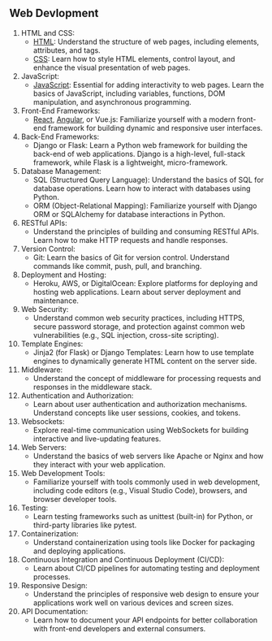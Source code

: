 ## Web Devlopment
1. HTML and CSS:
   - [HTML](https://github.com/ShashankaShekharSharma/Learnpythonwithme/blob/main/Web%20Development/Topics%20HTML.md): Understand the structure of web pages, including elements, attributes, and tags.
   - [CSS](https://github.com/ShashankaShekharSharma/Learnpythonwithme/blob/main/Web%20Development/Topics%20CSS.md): Learn how to style HTML elements, control layout, and enhance the visual presentation of web pages.
2. JavaScript:
   - [JavaScript](https://github.com/ShashankaShekharSharma/Learnpythonwithme/blob/main/Web%20Development/Topics%20JavaScript.md): Essential for adding interactivity to web pages. Learn the basics of JavaScript, including variables, functions, DOM manipulation, and asynchronous programming.
3. Front-End Frameworks:
   - [React](https://github.com/ShashankaShekharSharma/Learnpythonwithme/blob/main/Web%20Development/Topics%20React.md), [Angular](https://github.com/ShashankaShekharSharma/Learnpythonwithme/blob/main/Web%20Development/Topics%20Angular.md), or Vue.js: Familiarize yourself with a modern front-end framework for building dynamic and responsive user interfaces.
4. Back-End Frameworks:
   - Django or Flask: Learn a Python web framework for building the back-end of web applications. Django is a high-level, full-stack framework, while Flask is a lightweight, micro-framework.
5. Database Management:
   - SQL (Structured Query Language): Understand the basics of SQL for database operations. Learn how to interact with databases using Python.
   - ORM (Object-Relational Mapping): Familiarize yourself with Django ORM or SQLAlchemy for database interactions in Python.
6. RESTful APIs:
   - Understand the principles of building and consuming RESTful APIs. Learn how to make HTTP requests and handle responses.
7. Version Control:
   - Git: Learn the basics of Git for version control. Understand commands like commit, push, pull, and branching.
8. Deployment and Hosting:
   - Heroku, AWS, or DigitalOcean: Explore platforms for deploying and hosting web applications. Learn about server deployment and maintenance.
9. Web Security:
    - Understand common web security practices, including HTTPS, secure password storage, and protection against common web vulnerabilities (e.g., SQL injection, cross-site scripting).
10. Template Engines:
    - Jinja2 (for Flask) or Django Templates: Learn how to use template engines to dynamically generate HTML content on the server side.
11. Middleware:
    - Understand the concept of middleware for processing requests and responses in the middleware stack.
12. Authentication and Authorization:
    - Learn about user authentication and authorization mechanisms. Understand concepts like user sessions, cookies, and tokens.
13. Websockets:
    - Explore real-time communication using WebSockets for building interactive and live-updating features.
14. Web Servers:
    - Understand the basics of web servers like Apache or Nginx and how they interact with your web application.
15. Web Development Tools:
    - Familiarize yourself with tools commonly used in web development, including code editors (e.g., Visual Studio Code), browsers, and browser developer tools.
16. Testing:
    - Learn testing frameworks such as unittest (built-in) for Python, or third-party libraries like pytest.
17. Containerization:
    - Understand containerization using tools like Docker for packaging and deploying applications.
18. Continuous Integration and Continuous Deployment (CI/CD):
    - Learn about CI/CD pipelines for automating testing and deployment processes.
19. Responsive Design:
    - Understand the principles of responsive web design to ensure your applications work well on various devices and screen sizes.
20. API Documentation:
    - Learn how to document your API endpoints for better collaboration with front-end developers and external consumers.